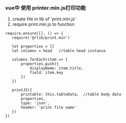 ### vue中 使用 printer.min.js打印功能
1. create file in lib of 'print.min.js'
2. require print.min.js to function
```
require.ensure([], () => {
   require('@/lib/print.min')

   let properties = []
   let columns = head   //table head instance

   columns.forEach(item => {
       properties.push({
           displayName: item.title,
           field: item.key
       })
   })

   printJS({
       printable: this.tableData,  //table body data
       properties,
       type: 'json',
       header: 'print file name'              
   })
})
```
